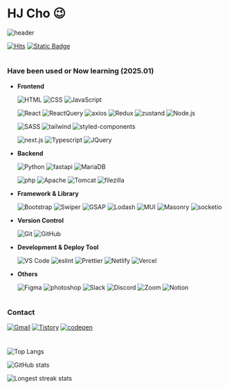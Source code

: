 # HJ Cho 😉

![header](https://capsule-render.vercel.app/api?type=soft&color=292d3e&height=200&section=header&text=Welcome%20to%20hjinn0813's%20GitHub!👋&fontSize=45&fontColor=c792ea)

[![Hits](https://hits.seeyoufarm.com/api/count/incr/badge.svg?url=https%3A%2F%2Fgithub.com%2Fhjinn0813&count_bg=%23c792ea&title_bg=%23555555&icon=&icon_color=%23E7E7E7&title=visit&edge_for-the-badge=false)](https://github.com/hjinn0813)
[![Static Badge](https://img.shields.io/badge/Click_and_check-my_study_timeline-c165ef?style=flat)](https://github.com/hjinn0813/hjinn0813/blob/main/studyTimeline.md)

#

### Have been used or Now learning (2025.01)

- **Frontend**

  ![HTML](https://img.shields.io/badge/HTML-E34F26?style=for-the-badge&logo=html5&logoColor=white)
  ![CSS](https://img.shields.io/badge/CSS-1572B6?style=for-the-badge&logo=css3&logoColor=white)
  ![JavaScript](https://img.shields.io/badge/JavaScript-F7DF1E?style=for-the-badge&logo=javascript&logoColor=black)

  ![React](https://img.shields.io/badge/React-61DAFB?style=for-the-badge&logo=react&logoColor=black)
  ![ReactQuery](https://img.shields.io/badge/React_Query-FF4154?style=for-the-badge&logo=reactquery&logoColor=white)
  ![axios](https://img.shields.io/badge/Axios-5A29E4?style=for-the-badge&logo=axios&logoColor=white)
  ![Redux](https://img.shields.io/badge/Redux-764ABC?style=for-the-badge&logo=Redux&logoColor=white)
  ![zustand](https://img.shields.io/badge/Zustand-433E38?style=for-the-badge&logo=Zustand&logoColor=white)
  ![Node.js](https://img.shields.io/badge/Node.js-339933?style=for-the-badge&logo=node.js&logoColor=white)

  ![SASS](https://img.shields.io/badge/SASS-CC6699?style=for-the-badge&logo=Sass&logoColor=white)
  ![tailwind](https://img.shields.io/badge/Tailwind-06B6D4?style=for-the-badge&logo=TailwindCSS&logoColor=white)
  ![styled-components](https://img.shields.io/badge/styled_components-DB7093?style=for-the-badge&logo=styledcomponents&logoColor=white)

  ![next.js](https://img.shields.io/badge/Next.js-000000?style=for-the-badge&logo=next.js&logoColor=white)
  ![Typescript](https://img.shields.io/badge/TypeScript-3178C6?style=for-the-badge&logo=TypeScript&logoColor=white)
  ![JQuery](https://img.shields.io/badge/JQuery-0769AD?style=for-the-badge&logo=jquery&logoColor=white)

- **Backend**

  ![Python](https://img.shields.io/badge/Python-3776AB?style=for-the-badge&logo=python&logoColor=white)
  ![fastapi](https://img.shields.io/badge/Fast_API-009688?style=for-the-badge&logo=fastAPI&logoColor=white)
  ![MariaDB](https://img.shields.io/badge/Maria_DB-003545?style=for-the-badge&logo=MariaDB&logoColor=white)
  
  ![php](https://img.shields.io/badge/php-777BB4?style=for-the-badge&logo=php&logoColor=white)
  ![Apache](https://img.shields.io/badge/Apache-D22128?style=for-the-badge&logo=apache&logoColor=white)
  ![Tomcat](https://img.shields.io/badge/Tomcat-F8DC75?style=for-the-badge&logo=apachetomcat&logoColor=black)
  ![filezilla](https://img.shields.io/badge/FileZilla-BF0000?style=for-the-badge&logo=filezilla&logoColor=white)
  
- **Framework & Library**

  ![Bootstrap](https://img.shields.io/badge/Bootstrap-7952B3?style=for-the-badge&logo=bootstrap&logoColor=white)
  ![Swiper](https://img.shields.io/badge/Swiper-6332F6?style=for-the-badge&logo=swiper&logoColor=white)
  ![GSAP](https://img.shields.io/badge/GSAP-88CE02?style=for-the-badge&logo=GreenSock&logoColor=white)
  ![Lodash](https://img.shields.io/badge/lodash-3492FF?style=for-the-badge&logo=lodash&logoColor=white)
  ![MUI](https://img.shields.io/badge/MUI-007FFF?style=for-the-badge&logo=MUI&logoColor=white)
  ![Masonry](https://img.shields.io/badge/Masonry-D26?style=for-the-badge&logo=Masonry&logoColor=white)
  ![socketio](https://img.shields.io/badge/Socket.io-010101?style=for-the-badge&logo=Socket.io&logoColor=white)
  
- **Version Control**

  ![Git](https://img.shields.io/badge/Git-F05032?style=for-the-badge&logo=git&logoColor=white)
  ![GitHub](https://img.shields.io/badge/GitHub-181717?style=for-the-badge&logo=github&logoColor=white)

- **Development & Deploy Tool**

  ![VS Code](https://img.shields.io/badge/VS_Code-007ACC?style=for-the-badge&logo=visual-studio-code&logoColor=white)
  ![eslint](https://img.shields.io/badge/ESLint-4B32C3?style=for-the-badge&logo=eslint&logoColor=white)
  ![Prettier](https://img.shields.io/badge/Prettier-F7B93E?style=for-the-badge&logo=prettier&logoColor=black)
  ![Netlify](https://img.shields.io/badge/Netlify-00C7B7?style=for-the-badge&logo=netlify&logoColor=white)
  ![Vercel](https://img.shields.io/badge/Vercel-000000?style=for-the-badge&logo=vercel&logoColor=white)

- **Others**

  ![Figma](https://img.shields.io/badge/Figma-F24E1E?style=for-the-badge&logo=figma&logoColor=white)
  ![photoshop](https://img.shields.io/badge/Photoshop-31A8FF?style=for-the-badge&logo=adobephotoshop&logoColor=white)
  ![Slack](https://img.shields.io/badge/Slack-4A154B?style=for-the-badge&logo=Slack&logoColor=white)
  ![Discord](https://img.shields.io/badge/Discord-5865F2?style=for-the-badge&logo=discord&logoColor=white)
  ![Zoom](https://img.shields.io/badge/Zoom-0B5CFF?style=for-the-badge&logo=zoom&logoColor=white)
  ![Notion](https://img.shields.io/badge/Notion-000000?style=for-the-badge&logo=notion&logoColor=white)
        
#

### Contact

[![Gmail](https://img.shields.io/badge/Gmail-D14836?style=for-the-badge&logo=Gmail&logoColor=white)](mailto:hjc3790@gmail.com)
[![Tistory](https://img.shields.io/badge/Tistory-ffb47a?style=for-the-badge&logo=tistory&logoColor=black)](https://hjinn0813.tistory.com/)
[![codepen](https://img.shields.io/badge/codepen-000000?style=for-the-badge&logo=codepen&logoColor=white)](https://codepen.io/hjinn0813)

#

![Top Langs](https://github-readme-stats.vercel.app/api/top-langs/?username=hjinn0813&layout=compact&theme=material-palenight)

![GitHub stats](https://github-readme-stats.vercel.app/api?username=hjinn0813&show_icons=true&theme=material-palenight)

![Longest streak stats](https://github-readme-streak-stats.herokuapp.com/?user=hjinn0813&theme=material-palenight)
